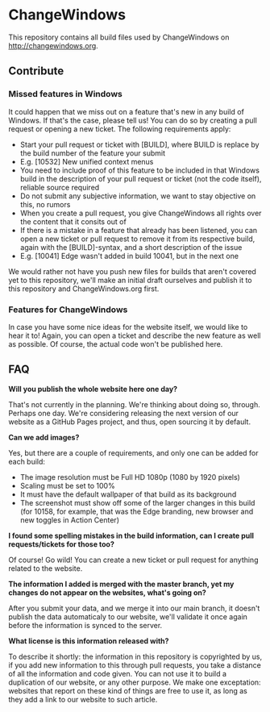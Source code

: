 # ChangeWindows

This repository contains all build files used by ChangeWindows on http://changewindows.org.

## Contribute

### Missed features in Windows
It could happen that we miss out on a feature that's new in any build of Windows. If that's the case, please tell us! You can do so by creating a pull request or opening a new ticket. The following requirements apply:

- Start your pull request or ticket with [BUILD], where BUILD is replace by the build number of the feature your submit
 - E.g. [10532] New unified context menus
- You need to include proof of this feature to be included in that Windows build in the description of your pull request or ticket (not the code itself), reliable source required
- Do not submit any subjective information, we want to stay objective on this, no rumors
- When you create a pull request, you give ChangeWindows all rights over the content that it consits out of
- If there is a mistake in a feature that already has been listened, you can open a new ticket or pull request to remove it from its respective build, again with the [BUILD]-syntax, and a short description of the issue
 - E.g. [10041] Edge wasn't added in build 10041, but in the next one
 
We would rather not have you push new files for builds that aren't covered yet to this repository, we'll make an initial draft ourselves and publish it to this repository and ChangeWindows.org first.

### Features for ChangeWindows
In case you have some nice ideas for the website itself, we would like to hear it to! Again, you can open a ticket and describe the new feature as well as possible. Of course, the actual code won't be published here.

## FAQ

**Will you publish the whole website here one day?**

That's not currently in the planning. We're thinking about doing so, through. Perhaps one day. We're considering releasing the next version of our website as a GitHub Pages project, and thus, open sourcing it by default.

**Can we add images?**

Yes, but there are a couple of requirements, and only one can be added for each build:
- The image resolution must be Full HD 1080p (1080 by 1920 pixels)
- Scaling must be set to 100%
- It must have the default wallpaper of that build as its background
- The screenshot must show off some of the larger changes in this build (for 10158, for example, that was the Edge branding, new browser and new toggles in Action Center)

**I found some spelling mistakes in the build information, can I create pull requests/tickets for those too?**

Of course! Go wild! You can create a new ticket or pull request for anything related to the website.

**The information I added is merged with the master branch, yet my changes do not appear on the websites, what's going on?**

After you submit your data, and we merge it into our main branch, it doesn't publish the data automaticaly to our website, we'll validate it once again before the information is synced to the server.

**What license is this information released with?**

To describe it shortly: the information in this repository is copyrighted by us, if you add new information to this through pull requests, you take a distance of all the information and code given. You can not use it to build a duplication of our website, or any other purpose. We make one exceptation: websites that report on these kind of things are free to use it, as long as they add a link to our website to such article.